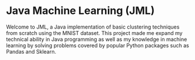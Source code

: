 #  Java Machine Learning (JML)
Welcome to JML, a Java implementation of basic clustering techniques from scratch using the MNIST dataset. This project made me expand my technical ability in Java programming as well as my knowledge in machine learning by solving problems covered by popular Python packages such as Pandas and Sklearn.
